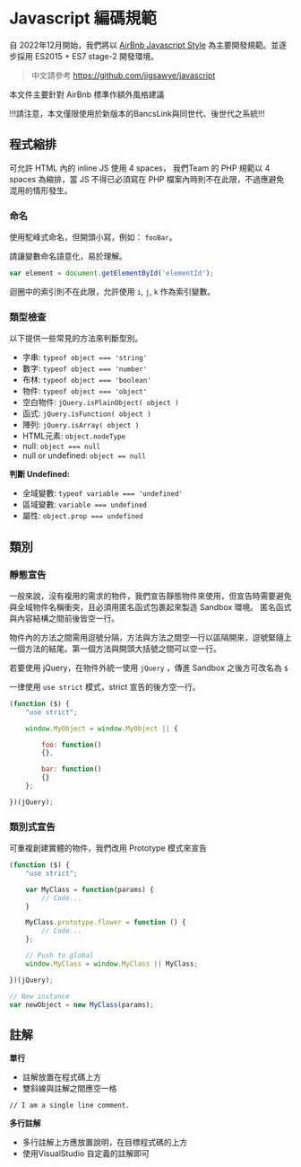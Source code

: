 # Javascript 編碼規範

自 2022年12月開始，我們將以 [AirBnb Javascript Style](https://github.com/airbnb/javascript) 為主要開發規範。並逐步採用 ES2015 + ES7 stage-2 開發環境。

> 中文請參考 https://github.com/jigsawye/javascript

本文件主要針對 AirBnb 標準作額外風格建議

!!!請注意，本文僅限使用於新版本的BancsLink與同世代、後世代之系統!!!

## 程式縮排

可允許 HTML 內的 inline JS 使用 4 spaces， 我們Team 的 PHP 規範以 4 spaces 為縮排，當 JS 不得已必須寫在 PHP 檔案內時則不在此限，不過應避免混用的情形發生。

### 命名

使用駝峰式命名，但開頭小寫，例如： `fooBar`。

請讓變數命名語意化，易於理解。

``` javascript
var element = document.getElementById('elementId');
```

迴圈中的索引則不在此限，允許使用 `i`, `j`, `k` 作為索引變數。

### 類型檢查

以下提供一些常見的方法來判斷型別。

- 字串: `typeof object === 'string'`
- 數字: `typeof object === 'number'`
- 布林: `typeof object === 'boolean'`
- 物件: `typeof object === 'object'`
- 空白物件: `jQuery.isPlainObject( object )`
- 函式: `jQuery.isFunction( object )`
- 陣列: `jQuery.isArray( object )`
- HTML元素: `object.nodeType`
- null: `object === null`
- null or undefined: `object == null`

**判斷 Undefined:**

- 全域變數: `typeof variable === 'undefined'`
- 區域變數: `variable === undefined`
- 屬性: `object.prop === undefined`

## 類別

### 靜態宣告

一般來說，沒有複用的需求的物件，我們宣告靜態物件來使用，但宣告時需要避免與全域物件名稱衝突，且必須用匿名函式包裹起來製造 Sandbox 環境。
匿名函式與內容結構之間前後皆空一行。

物件內的方法之間需用逗號分隔，方法與方法之間空一行以區隔開來，逗號緊隨上一個方法的結尾。第一個方法與開頭大括號之間可以空一行。

若要使用 jQuery，在物件外統一使用 `jQuery` ，傳進 Sandbox 之後方可改名為 `$`

一律使用 `use strict` 模式，strict 宣告的後方空一行。

``` javascript
(function ($) {
    "use strict";

    window.MyObject = window.MyObject || {

        foo: function()
        {},

        bar: function()
        {}
    };

})(jQuery);
```

### 類別式宣告

可重複創建實體的物件，我們改用 Prototype 模式來宣告

``` javascript
(function ($) {
    "use strict";

    var MyClass = function(params) {
        // Code...
    }

    MyClass.prototype.flower = function () {
        // Code...
    };

    // Push to global
    window.MyClass = window.MyClass || MyClass;

})(jQuery);

// New instance
var newObject = new MyClass(params);
```

## 註解

**單行**

- 註解放置在程式碼上方
- 雙斜線與註解之間應空一格

```
// I am a single line comment.
```

**多行註解**

- 多行註解上方應放置說明，在目標程式碼的上方
- 使用VisualStudio 自定義的註解即可

